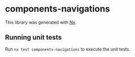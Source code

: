 # components-navigations

This library was generated with [Nx](https://nx.dev).

## Running unit tests

Run `nx test components-navigations` to execute the unit tests.
